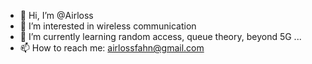 - 👋 Hi, I’m @Airloss
- 👀 I’m interested in wireless communication
- 🌱 I’m currently learning random access, queue theory, beyond 5G ...
- 📫 How to reach me: airlossfahn@gmail.com

<!---
Airloss/Airloss is a ✨ special ✨ repository because its `README.md` (this file) appears on your GitHub profile.
You can click the Preview link to take a look at your changes.
--->

